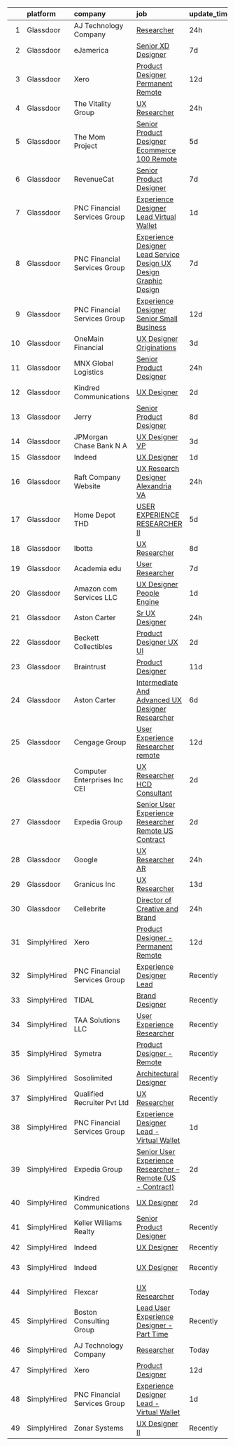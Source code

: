 

|    | platform    | company                         | job                                                                                                                                                                                                                                                                                                                                                                                                                                                                                                                                                                                                                                                                                                                                                                                                                                                                                                                                                                                                                                                                                                                                                                                                                                                                                                                                                                                                                                                                                                                                                                                                                                                                                                                                                                                                                    | update_time   | location                  |
|---:|:------------|:--------------------------------|:-----------------------------------------------------------------------------------------------------------------------------------------------------------------------------------------------------------------------------------------------------------------------------------------------------------------------------------------------------------------------------------------------------------------------------------------------------------------------------------------------------------------------------------------------------------------------------------------------------------------------------------------------------------------------------------------------------------------------------------------------------------------------------------------------------------------------------------------------------------------------------------------------------------------------------------------------------------------------------------------------------------------------------------------------------------------------------------------------------------------------------------------------------------------------------------------------------------------------------------------------------------------------------------------------------------------------------------------------------------------------------------------------------------------------------------------------------------------------------------------------------------------------------------------------------------------------------------------------------------------------------------------------------------------------------------------------------------------------------------------------------------------------------------------------------------------------|:--------------|:--------------------------|
|  1 | Glassdoor   | AJ Technology Company           | [Researcher](https://www.glassdoor.com/partner/jobListing.htm?pos=111&ao=1136043&s=58&guid=000001814737e762ada59fc5a818b813&src=GD_JOB_AD&t=SR&vt=w&ea=1&cs=1_0b71fe87&cb=1654757255370&jobListingId=1007926715350&jrtk=3-0-1g53jfpsnr0os801-1g53jfpt4mfra800-1c8b2355f3bd891b-)                                                                                                                                                                                                                                                                                                                                                                                                                                                                                                                                                                                                                                                                                                                                                                                                                                                                                                                                                                                                                                                                                                                                                                                                                                                                                                                                                                                                                                                                                                                                       | 24h           | Remote                    |
|  2 | Glassdoor   | eJamerica                       | [Senior XD Designer](https://www.glassdoor.com/partner/jobListing.htm?pos=119&ao=1136043&s=58&guid=000001814737e762ada59fc5a818b813&src=GD_JOB_AD&t=SR&vt=w&ea=1&cs=1_e4ef7bba&cb=1654757255371&jobListingId=1007910259550&jrtk=3-0-1g53jfpsnr0os801-1g53jfpt4mfra800-4de8757ff4c289de-)                                                                                                                                                                                                                                                                                                                                                                                                                                                                                                                                                                                                                                                                                                                                                                                                                                                                                                                                                                                                                                                                                                                                                                                                                                                                                                                                                                                                                                                                                                                               | 7d            | Remote                    |
|  3 | Glassdoor   | Xero                            | [Product Designer   Permanent Remote](https://www.glassdoor.com/partner/jobListing.htm?pos=102&ao=1110586&s=58&guid=000001814737e762ada59fc5a818b813&src=GD_JOB_AD&t=SR&vt=w&cs=1_46abb515&cb=1654757255369&jobListingId=1007898486047&cpc=1FDE87803EF93CD3&jrtk=3-0-1g53jfpsnr0os801-1g53jfpt4mfra800-f2f100f052777533--6NYlbfkN0COvs0giDBQSZxCgxtGlP9F2rqb7f8qKMvTQKRfo9Z2aBBfdNwhT-PCbca6Tg6UbeNWPOI8UpbUnCP0bRMoor8izCLFcPIohwnjXbM8R6zPXSmSXrDrJSKTfyGTndsF_jFwnqa3Swqi-kSvnrD7H-NEaOZ44T-NVfjfzab5GpcG1xbEPZQwt9F_69UQ6xmQOIAtCamxdLAnzyl-GErPjyp2ST6ngJlZm0QyZpLa_mOnd23-DOy91cKKxipM_U43F_xi0tbHCLA8xOK9SGm4hLs5MeUJn7PjO2gYqpKSQnCxowjp92fgDK9bdN7TBLzbNAwFKted8Xff2U7_pr4a6cInSoXxyd7J5a9o_Sm1OdO1NCW2SIvhoutZnh-pyU6I1R5nT1dAD7UAgJgQ2RwcqHw9Z7tojgiIQxsV1Chefr1Ptr90TRRHTp6qs-2Ug9KJ_ZSs20VNMrtQxzx823J5TwiwwwOMYZ3cO-uDJ3iROUWS1nA9QA4QjItTRWkjzrw6gGHeJwaiWw01ljYQntdzET-1FkIL_Hn78F7OKE2zyAbE8POo6x2pMLheXAZLZvYO8WE%3D)                                                                                                                                                                                                                                                                                                                                                                                                                                                                                                                                                                                                                                                                                                                                                                                                                                                                                | 12d           | Remote                    |
|  4 | Glassdoor   | The Vitality Group              | [UX Researcher](https://www.glassdoor.com/partner/jobListing.htm?pos=127&ao=1136043&s=58&guid=000001814737e762ada59fc5a818b813&src=GD_JOB_AD&t=SR&vt=w&cs=1_c363adef&cb=1654757255372&jobListingId=1007926283646&jrtk=3-0-1g53jfpsnr0os801-1g53jfpt4mfra800-4e160a365e375cba-)                                                                                                                                                                                                                                                                                                                                                                                                                                                                                                                                                                                                                                                                                                                                                                                                                                                                                                                                                                                                                                                                                                                                                                                                                                                                                                                                                                                                                                                                                                                                         | 24h           | Chicago, IL               |
|  5 | Glassdoor   | The Mom Project                 | [Senior Product Designer  Ecommerce  100  Remote ](https://www.glassdoor.com/partner/jobListing.htm?pos=105&ao=1110586&s=58&guid=000001814737e762ada59fc5a818b813&src=GD_JOB_AD&t=SR&vt=w&cs=1_4acbefb3&cb=1654757255369&jobListingId=1007916631797&cpc=42BEC95245890617&jrtk=3-0-1g53jfpsnr0os801-1g53jfpt4mfra800-5dc217c156d2c160--6NYlbfkN0BDp_epf89aHDQhKpPegNJQ_ldQpEFZQsM9OcONMGxWx6pU56EKHF58QjVdAUvn2gUtaHUX3eLkJUiJQbi6OaBCyzUet3Z3d50_CjC2tXwtJcpx5M_a7xHbrE0_NT1JBo_I04700zYR1GArHt4e4I2AyoeFWxNoCyUlXVVhu8DkOuV_rtohP-yk92_W_H3hudRvZFi6tBE56ePWOKw-SQcVc8vqvb5vrjpyCDA5_TH60m02yTC8pupguRqPT7MfOWGoLCKkEn7F2OjFssz3Sc_2w5hjlmtepy2zi-kRYLwcK7qd7yKX_St9m-cmo-RDJc26eOpHu3p2MrB1SSuti0jqZHyfkG0L_8ta1yWShRoc_F6KgQxtIOehXxzoard45UAqNSj5Su9J29UDP2H0I6KuhX0zpeEQJ_BhI8clcfG8ZUZsdxVUw8z3VsNfkppo-phEvDP7nNg9S1vOtjX4mXlZ2evKnNr7qdRjOgKCsO5FlpVzEA-trfhfkNiowNKfP5-WJscVFcU9vuClYhmLmTjWu-dnVXHoC6EkdNGTdF7r3MMQ1iZ9lezSfvEU_iwLnxuWI6hpM0yuyg%3D%3D)                                                                                                                                                                                                                                                                                                                                                                                                                                                                                                                                                                                                                                                                                                                                                                                                                                                     | 5d            | Remote                    |
|  6 | Glassdoor   | RevenueCat                      | [Senior Product Designer](https://www.glassdoor.com/partner/jobListing.htm?pos=128&ao=1136043&s=58&guid=000001814737e762ada59fc5a818b813&src=GD_JOB_AD&t=SR&vt=w&ea=1&cs=1_15aa8cd7&cb=1654757255372&jobListingId=1007909502147&jrtk=3-0-1g53jfpsnr0os801-1g53jfpt4mfra800-0f1041f47da76945-)                                                                                                                                                                                                                                                                                                                                                                                                                                                                                                                                                                                                                                                                                                                                                                                                                                                                                                                                                                                                                                                                                                                                                                                                                                                                                                                                                                                                                                                                                                                          | 7d            | Austin, TX                |
|  7 | Glassdoor   | PNC Financial Services Group    | [Experience Designer Lead   Virtual Wallet](https://www.glassdoor.com/partner/jobListing.htm?pos=104&ao=1110586&s=58&guid=000001814737e762ada59fc5a818b813&src=GD_JOB_AD&t=SR&vt=w&cs=1_344a5b51&cb=1654757255369&jobListingId=1007923495855&cpc=56C4EA4A1A191A49&jrtk=3-0-1g53jfpsnr0os801-1g53jfpt4mfra800-576b7332490ec572--6NYlbfkN0AMofH_6zXbiqn6xehDj89HQNfpf30LHk40Y3Yl5cZTpm-EXukPQNetNbgZyPcaSjl_CT7Iwa2Ww9PL5vDcyeit2RiyYumI0QJGvHfKuRGmU1l2Z5tZh9jpBx_D5h1p10mU2Cy7OKZWHNFxu2UMLPJiULUvO-jyPyOXfpmzraJeeXJVTGYHOvNeJJO0_webO6OR4gdPr2cQSi4U9c_srPRgEItJEehhMJfpJrTMGf-N2zIp3hOn8wYeiwYm7sA2KgEoHUAEWBWgJ7REo9DTN4TRSZwVf7Pr5toZ5ZInt9RER7LJHaKQJ2umi49WhBKUUlFeeCZw6jx_MucadR5fMJu96hZ-wuloC1eqEIXGDSaKBE2N0s7sQENew1xrm8NztRVf6BuCTj_WWy3CIA4oJqk_tItxNRcEy7z6QJyU1-HNFpUci_IKpjmEMA3Aa8v_ZcUYFktAAuY6GVl_jcubj50dfQJ5h_Tw7is8kEF1PhlvacDmbhqw34NensF0DtZODs0T0iJmEvCdekwhrAA8dSfk4i6O6LSJLtHUqjiMDAxXGWyEiBi9Bz7yVLoQfm6puXAEMPU5ta_qtYtY6aS0HdOBgvY7YLMOFM0uTW3bs7--CcjhR0sq1ImIAVBppL8OEU1PsA1TclCnZHsUufQntqLapnMQ4mnM2PmZpWgjGSt-uJ9y93C7WGYz3mB56XLIrRYETW_bcE0RWU0dI6Cj9orJ7pTmpdV_9gsownkP67QcD51x_RthGj8Xp1ONV3v3Vzr7BMUKYYn-zQyohYOFXgZ6uu708_xCsGjeLgENO92wAejyPc7ncV7-PaKG-xR0PS5eQNIjQZ6PMG-Ai0Vaxd9IUQRq6AdMo0KOfLq_io7fe4KHdVJjOkGK14WhHBEqwM1dvlDsvlAy3ZHipQRLqSTuwrkTVh0ISIg2JFOEDnrja5NEe0wzHgJNEhiBdGMVFDbUdgIttpZcUtleB95e5FlKoM5judtUEKJGDEypcrhvjVUGier3shhuM7f2sfl7rcUtvplfIzYDaQVGDgEFYIS2Mvsbz9OH8bYoFA52Es3WobgW16HpBoX8ddCuc4nYt4PKRAnq5XY2vSGtihGLJgnbm8zr8oOGgBlMAJijhuHnQ3icw4nGkEFUaw2qhDaySxUjpqfbGi2mtFlhfocmQkk78ygS4RGFjnDXoPp1Pd3WPvjX7JjfVI56VZ9so3QjNFUHn-E_jxEi6GDoZS_fvZxtUi2aO7c8x1NkbhGtp1pLVeMlw9v66Rqvk4fgavgWmW4%3D)                                                                                                                                          | 1d            | Pittsburgh, PA            |
|  8 | Glassdoor   | PNC Financial Services Group    | [Experience Designer Lead  Service Design  UX Design  Graphic Design ](https://www.glassdoor.com/partner/jobListing.htm?pos=106&ao=1110586&s=58&guid=000001814737e762ada59fc5a818b813&src=GD_JOB_AD&t=SR&vt=w&cs=1_57d2fafe&cb=1654757255370&jobListingId=1007909811222&cpc=56C4EA4A1A191A49&jrtk=3-0-1g53jfpsnr0os801-1g53jfpt4mfra800-f660ea2f247f7b44--6NYlbfkN0AMofH_6zXbiqn6xehDj89HQNfpf30LHk40Y3Yl5cZTpm-EXukPQNetNbgZyPcaSjlzxCjcqXpKjNzFi0IcXlGD241zTaxqoQYUoaBXR3HfkTEeYfcMe6mgGVv8b7Z7Z-e-b1tUQysCOVcpEj16Nz-3xJv0FT6HCsL90pBUWEmhNaxqdti5aetlaG1R66PGgTodAJhzqRMuz-PRJAH2ieyoC25v9bLQyGQCUXZFZZCe4yjlW5yGibmzOzcnGD038MYrozQcMebN4MzRObspz6R4pqUfzBRNC6vmDhJixpLLl6DCebYL9cnoJY0SdKrpdXkTnrkw_TJPNB3ZVvoYlo3jxPvY71ZDCt3PTAnIqT-HqCLPcIayFMRgTXmBJBceIqQA0Vayrcx-IwGS0ORMdApVBBc8D6UM2PFOxZhzmlz-vA7pTHJYh4a6pawCcvQ0UufrTSi7q9eCbuxm99nSDhAyaJ2dhxidrDaeMjc5s9BLfHraM9q7_qgxym2cUTY83P3_qSHvbekxheddGz78s61bCEHen8_L-EMvia8NQ-BeoG5Gw4QobYXw53-FcNMHemnWTyaD1GSutlFTUISLVkTDz6fAbVBJnzI06pjLw3ouVURjJuSXDTYwGcR7l_SIwkQm6kNtrXHcBn-xTN6bP4uvKZm6DXqwKnjutCMqf9L5KTDTYYBLLyN1_FCPO2tWUdt5kZ4-4FwRPi_vKQkQ70o6JUnpkOgQeGPfdqN9IeHeFwyOTPpeapZRZ92n93zXhjyviFUJvayM8-Adu8j6yLAmbANMJ0PqiNuPce54ZGvoAeiaSDrrhjEv5nNa-fDQNnlgtGEo3HDJx5VQifHIXDMHCdBaBQ-RLfXVwXZoPhR0mEYB9YyT9QeGk2dPjtP8tGyVUIpJNCFcbNqcEXWpe1wsZOSYvRPmrrVtbrxhU_WP0cONa-XTPqXci8Q2pwlrTTdMLWkn76TkiOxmQvKimRWXYsNKbgCbWzjFxksWhI4JvSNQY9EGt3zf14jyFT9jfnkJvhLpvM8e2v3zWUHoYAij0RGs9yxVO9LOBWETmvEsu-xRwQV5TKJmJKT8brU7Xxuq7uB6xeums7JvBC_6CePU7oopFIcdjZnLsdwpyQtqGX_I9z3MaZUB1DqRsUvkzY56dScJ-__CbAV6ZlKzSDB5Za-2sI8Z2tb3irUjhGxUIgF2O5_SzHWPBRjfApq9yL2ohgmk1SuNN92V_s6delKhBu-0Z9CcPq9AhcZMxRBJtW5aDklKB50k7Z35WMBbZsHe2KqC35ozdn5oWct63VaT1Hpct8lBA920yUAlIy3SG1C9tqfgabdCkOg6CBOR4wMGMT6WbTYSE17_ywgFtazdHSwcH83Ii2dovYdZGhw5eQ%3D%3D) | 7d            | Pittsburgh, PA            |
|  9 | Glassdoor   | PNC Financial Services Group    | [Experience Designer Senior   Small Business](https://www.glassdoor.com/partner/jobListing.htm?pos=107&ao=1110586&s=58&guid=000001814737e762ada59fc5a818b813&src=GD_JOB_AD&t=SR&vt=w&cs=1_0a946577&cb=1654757255370&jobListingId=1007898489904&cpc=A65DF3A704A48F9B&jrtk=3-0-1g53jfpsnr0os801-1g53jfpt4mfra800-0b6e9458dc5771be--6NYlbfkN0AMofH_6zXbiqn6xehDj89HQNfpf30LHk40Y3Yl5cZTpm-EXukPQNetNbgZyPcaSjnnT3XfE06LtZds3mBsuQ-BTNu2dTGXYDVYwklpSOcmtZA9pi-Ri-NdPDW1bWs5hw4qZOZHt7WUaIbQA38tbSj9ppXgh1lBS-W2OGO5lC8TS7Z2STiij-XAM-vz2ypGMyUbqOR0JAnpjuZzMPi_VQyGqhK1HQ7vgpj4inb-xsM3mnLg5JU0q3AUzo1GF3ss8AuJGFOaKcRPBg84Oz-h0Pp9TQAoOIgUT8-v8AwheZH8Tm0CqY8odLgfgRxscjHnC4VssKSsEzLZpjydyPbTRoELUt2ClL93F45QRv8cakw1pqnpq1Lp3QqYajkVeM8aX-9YuOMnW8GHNsOyHLrcpNzNdD1Cu8vvDk7bDtkpnj2iuiNijhNJ5tMxoPM5vbrqjq5dSi5-Wq7GyTfPxlPOUqmCopMUqd8yonHZZV--ILSkp2J22kTxYcQFll7TM9Du0BicGYuH1AAVbeoxNEOhDfzpAS4FkYWxP-Dqs3Mm3yF6P_vzO9fi8ON85yr95sPKWK2QAGr0kn02nRSevJOdPYrEjQGDY2whpNADgU1XiCkzGu-KE5T06NdsWCvhRhsGn8LmFa1ocPJoj7_ah7J5Uwc0HVbaINt8MSPQTcmE1JUqISJHOimZezAo7dNuC9fgdGJM4r0XKG80H2zhZn-Kwe2nRtgpl_Wqg_3rXwYOId9iwi28fbvBZXUgQjMZM2iOpfCBx1Ym4PJjq1YvZ-4567f3lqKrLXYezg7-cztopVETIvCB27YZ4sWbGh09f-_VvFs1CVUtmAYdVakdIaLsKHP9YpIGlY-i2RXhc81ZS3ZNHpv-dwgz7jLKBJrIfjlveAVHr37ymlXMVa_4efT0hEjkY0FNoEmUZz535JOK6c3st5pDfEpSYu9-yVPkYP2TZlacKMeXo_P5zMYwi9Cc3QBZwvYskXDU2Krm9W2WY25MRlJitcIE-D7ZvT1sL1Cb7Y_Ng3HjvPHujjf9i_8b8BQBTEzzotl3v_T-IbJBoM1Kp1c4OJnXNR8JxHKFExuMSYwLQwf1SG0EsOsofkWrDt5esZDf_LWhUIoqjsYUWQpfzRTBsEu8kZ6WXNN_Dk-IxXHTzEmCywPKayy0EWChJcYPybu4ziDNf0tTEgdb_3D9pk3Af12OQ3wzRhUauyPoF5Q42lxOZAYOsh88plExGcBQeZlzcQb0wVvBiZ2I55FnaNlV64F99g2KlXX5p0HVsPW7fqbGgNbONpgFJhU10xCwo-F7NAkDeHk%3D)                                                                                                        | 12d           | Pittsburgh, PA            |
| 10 | Glassdoor   | OneMain Financial               | [UX Designer   Originations](https://www.glassdoor.com/partner/jobListing.htm?pos=103&ao=1110586&s=58&guid=000001814737e762ada59fc5a818b813&src=GD_JOB_AD&t=SR&vt=w&cs=1_6504eeef&cb=1654757255369&jobListingId=1007919305802&cpc=A0032DE20586B9BD&jrtk=3-0-1g53jfpsnr0os801-1g53jfpt4mfra800-221c3719016b17d9--6NYlbfkN0Bjlu5n-gv5HO0Uw8oUWkLCzq7-4ueCq4bqHo-b0jTNgEo79qTxKEF1eiLEZ0uE3qfwYVUTWQic-OLWOm2RJVHa017aR1AB7vmo-rvoKAIshizNaf0N80sZQbHonXdP4LgeN-g94JMkrv_M3uSppDSf9wC4Y-pyhSQeQ_SZjchXLHZqbBtSmPSWnX4D7JDXv1-L7Imwm-XxCdRhMPYdoPJm4O2-8Qbbc0JOOXN-mtRnMeR9ikiTlN05e10_EhqR6ofSEVIFsNE5I02sTvdIqGwes_cdmDVwRY3VvKVP1vGvkWXRT2SDqhh3mSBBZ8CMPdyjke-w7BRuHhYulL_AYNGeECvRNK9OpqJE7vpLPiKtc_5vPnkpRuugi_nsGfInowPeI-UHL-Y1kZCfCoOclShbW6wTe4UZ-2A5pZRO_HMtIcjZvwG1KgApLK_DA0szUdA%3D)                                                                                                                                                                                                                                                                                                                                                                                                                                                                                                                                                                                                                                                                                                                                                                                                                                                                                                                                                                                                                         | 3d            | Dallas, TX                |
| 11 | Glassdoor   | MNX Global Logistics            | [Senior Product Designer](https://www.glassdoor.com/partner/jobListing.htm?pos=121&ao=1136043&s=58&guid=000001814737e762ada59fc5a818b813&src=GD_JOB_AD&t=SR&vt=w&cs=1_b291ba79&cb=1654757255371&jobListingId=1007927067129&jrtk=3-0-1g53jfpsnr0os801-1g53jfpt4mfra800-c4fa349caab4f84b-)                                                                                                                                                                                                                                                                                                                                                                                                                                                                                                                                                                                                                                                                                                                                                                                                                                                                                                                                                                                                                                                                                                                                                                                                                                                                                                                                                                                                                                                                                                                               | 24h           | Remote                    |
| 12 | Glassdoor   | Kindred Communications          | [UX Designer](https://www.glassdoor.com/partner/jobListing.htm?pos=112&ao=1136043&s=58&guid=000001814737e762ada59fc5a818b813&src=GD_JOB_AD&t=SR&vt=w&ea=1&cs=1_f3ad248e&cb=1654757255371&jobListingId=1007921846710&jrtk=3-0-1g53jfpsnr0os801-1g53jfpt4mfra800-f343ba97e14ae0b7-)                                                                                                                                                                                                                                                                                                                                                                                                                                                                                                                                                                                                                                                                                                                                                                                                                                                                                                                                                                                                                                                                                                                                                                                                                                                                                                                                                                                                                                                                                                                                      | 2d            | Remote                    |
| 13 | Glassdoor   | Jerry                           | [Senior Product Designer](https://www.glassdoor.com/partner/jobListing.htm?pos=118&ao=1136043&s=58&guid=000001814737e762ada59fc5a818b813&src=GD_JOB_AD&t=SR&vt=w&ea=1&cs=1_2af366fa&cb=1654757255371&jobListingId=1007907523365&jrtk=3-0-1g53jfpsnr0os801-1g53jfpt4mfra800-6bb72da35d691644-)                                                                                                                                                                                                                                                                                                                                                                                                                                                                                                                                                                                                                                                                                                                                                                                                                                                                                                                                                                                                                                                                                                                                                                                                                                                                                                                                                                                                                                                                                                                          | 8d            | Washington, DC            |
| 14 | Glassdoor   | JPMorgan Chase Bank  N A        | [UX Designer  VP](https://www.glassdoor.com/partner/jobListing.htm?pos=123&ao=1136043&s=58&guid=000001814737e762ada59fc5a818b813&src=GD_JOB_AD&t=SR&vt=w&cs=1_967d8156&cb=1654757255372&jobListingId=1007918221340&jrtk=3-0-1g53jfpsnr0os801-1g53jfpt4mfra800-aed3e3047e5b3045-)                                                                                                                                                                                                                                                                                                                                                                                                                                                                                                                                                                                                                                                                                                                                                                                                                                                                                                                                                                                                                                                                                                                                                                                                                                                                                                                                                                                                                                                                                                                                       | 3d            | Columbus, OH              |
| 15 | Glassdoor   | Indeed                          | [UX Designer](https://www.glassdoor.com/partner/jobListing.htm?pos=101&ao=1110586&s=58&guid=000001814737e762ada59fc5a818b813&src=GD_JOB_AD&t=SR&vt=w&cs=1_3b955cc3&cb=1654757255369&jobListingId=1007923874752&cpc=451933188B21919D&jrtk=3-0-1g53jfpsnr0os801-1g53jfpt4mfra800-3ac8a8f617c321c6--6NYlbfkN0CiRNM7CVr8YueLFKlzwbFWI0o7IjV438l4sVrvKZ0flpURU_mqoI8EbsK64YRr3OAaXjJJu2l5SfCEuFHJvSAwOF3klP6nwHV-XTwzoG0lue_VY4n5DHHb8LK6cbTIm222QLgO3-z7kFWHCwr9vSBncnj_4dIwG3SX4qiC2MLmkZYeU_g3oXbNDb-vwyDJq-3iTm629eOpNuMxNAn7IHEO5pkMS4DLsLIEryz2qPBeIfnoCiUGTnqxDvEyoYoIxDM6cXjl12hlGogtvGqQcsYqa2xNOxcEbhDK1d-OVkVAuT3-8TuwY-LkB1TBBljVDG99ZkX7awJrysGVtqL8pgL_wrRN2NT5fpq5GwKzXKM28uDHsKIDZuO-CPmVR3OCeuo6WrqWKkrXI8l9eEjrBSb2Cnhj7bxclTYRkSWrc7mAq8wWrZjKZzMWNuFKkB6I-ADLdTsWgFt0lWFzGjvRS6ehffEJ5DZTeGb3vrcAcPpjE-zS2gHLoccGRYOdRI-WwEg3I74869kAoSzUYHBX99RE)                                                                                                                                                                                                                                                                                                                                                                                                                                                                                                                                                                                                                                                                                                                                                                                                                                                                                                                                                      | 1d            | Seattle, WA               |
| 16 | Glassdoor   | Raft Company Website            | [UX Research   Designer  Alexandria  VA ](https://www.glassdoor.com/partner/jobListing.htm?pos=115&ao=1136043&s=58&guid=000001814737e762ada59fc5a818b813&src=GD_JOB_AD&t=SR&vt=w&ea=1&cs=1_70889e28&cb=1654757255371&jobListingId=1007926793427&jrtk=3-0-1g53jfpsnr0os801-1g53jfpt4mfra800-0f58f5d14b600521-)                                                                                                                                                                                                                                                                                                                                                                                                                                                                                                                                                                                                                                                                                                                                                                                                                                                                                                                                                                                                                                                                                                                                                                                                                                                                                                                                                                                                                                                                                                          | 24h           | Alexandria, VA            |
| 17 | Glassdoor   | Home Depot   THD                | [USER EXPERIENCE RESEARCHER II](https://www.glassdoor.com/partner/jobListing.htm?pos=124&ao=1136043&s=58&guid=000001814737e762ada59fc5a818b813&src=GD_JOB_AD&t=SR&vt=w&cs=1_74596ffb&cb=1654757255372&jobListingId=1007916312296&jrtk=3-0-1g53jfpsnr0os801-1g53jfpt4mfra800-4d4eeb5378b0fa9e-)                                                                                                                                                                                                                                                                                                                                                                                                                                                                                                                                                                                                                                                                                                                                                                                                                                                                                                                                                                                                                                                                                                                                                                                                                                                                                                                                                                                                                                                                                                                         | 5d            | Atlanta, GA               |
| 18 | Glassdoor   | Ibotta                          | [UX Researcher](https://www.glassdoor.com/partner/jobListing.htm?pos=122&ao=1136043&s=58&guid=000001814737e762ada59fc5a818b813&src=GD_JOB_AD&t=SR&vt=w&cs=1_dc0cab0c&cb=1654757255372&jobListingId=1007907421405&jrtk=3-0-1g53jfpsnr0os801-1g53jfpt4mfra800-fc63711103f7c8f9-)                                                                                                                                                                                                                                                                                                                                                                                                                                                                                                                                                                                                                                                                                                                                                                                                                                                                                                                                                                                                                                                                                                                                                                                                                                                                                                                                                                                                                                                                                                                                         | 8d            | Denver, CO                |
| 19 | Glassdoor   | Academia edu                    | [User Researcher](https://www.glassdoor.com/partner/jobListing.htm?pos=117&ao=1136043&s=58&guid=000001814737e762ada59fc5a818b813&src=GD_JOB_AD&t=SR&vt=w&cs=1_5124534c&cb=1654757255371&jobListingId=1007910214555&jrtk=3-0-1g53jfpsnr0os801-1g53jfpt4mfra800-2cfd38210a17fdc2-)                                                                                                                                                                                                                                                                                                                                                                                                                                                                                                                                                                                                                                                                                                                                                                                                                                                                                                                                                                                                                                                                                                                                                                                                                                                                                                                                                                                                                                                                                                                                       | 7d            | San Francisco, CA         |
| 20 | Glassdoor   | Amazon com Services LLC         | [UX Designer  People Engine](https://www.glassdoor.com/partner/jobListing.htm?pos=129&ao=1136043&s=58&guid=000001814737e762ada59fc5a818b813&src=GD_JOB_AD&t=SR&vt=w&cs=1_cc52f9da&cb=1654757255372&jobListingId=1007922687053&jrtk=3-0-1g53jfpsnr0os801-1g53jfpt4mfra800-706c21dc2cb9d1c6-)                                                                                                                                                                                                                                                                                                                                                                                                                                                                                                                                                                                                                                                                                                                                                                                                                                                                                                                                                                                                                                                                                                                                                                                                                                                                                                                                                                                                                                                                                                                            | 1d            | Seattle, WA               |
| 21 | Glassdoor   | Aston Carter                    | [Sr  UX Designer](https://www.glassdoor.com/partner/jobListing.htm?pos=109&ao=1110586&s=58&guid=000001814737e762ada59fc5a818b813&src=GD_JOB_AD&t=SR&vt=w&ea=1&cs=1_b403dd2b&cb=1654757255370&jobListingId=1007926566492&cpc=F4EED0218A761C36&jrtk=3-0-1g53jfpsnr0os801-1g53jfpt4mfra800-8c2e6971d3690fb2--6NYlbfkN0ChYVx_I3yfZ_JDY3EFoivtqvi_stwnZ_kRt8Dowt_l_d1ydueao4NEv8X4QANiVn-qR5DJBBHluUe6kqnQ3sc86Al83CNd4miMWrXA4JAAO4uueHWxpjUtnB5kWTLUxJ3RvwFsz_qJtHx2UD73s3GXaYoVpJAjBeIQQA0rtPdQ87tNiHsfKB9cKSQpEzgmw_pvknrk2Alkf9dF6OpEbN52s83zTAaYEiPdgfyqQXGHVXGgAL_qE3S1_HeBlwCuBrIYTQl6x6P26WNw-6SG6BYmpmN9gYyVEiRHlFlzlQmmdnM9HFahPp4Hpy9jPcNSJPn4Cy_6tCDVmhzGlORmLAgNYTOluu2yfV4TBzoHGO85X_bxmM5SqE-ItkbttIxgpM9twAwr-J0HlAflfBDWKTWRTJKda4inXFpXYOnBZ8Zg1R0mQMsWYg-9ffnfJ22XnIO9glgGDIFCAJyXlJE2wSu-i8q8wRvMhGD-Ewl2KHutgQpcUPUF2HPT3PIFxKIwrnmuSabVApDycynbkbL6NE3ymhCj5Ut01LpHJFk6HBb-D_XQ7slmLFSIXFnBMbWMkxIbQO8vMJIUOVEt_vbxdlbEO9hsOykQTu5_lXpbcWlIOfQR_1upfdN0Op-n5Ty7yfnWTRORWzdYv4YcWrc8_Ynul2HeroXvaq-GMvkvv3llyRXJaauUDASShey02K7jWPduqoXzxY_zA7n1VkeFMEJvv5XVM0IoU2O6pP74Wn1Vg1uyp0WNOhMI0G4VwUQ8c_ufoxVrQurRWXucjMdJu7zouM1jy-eGi7Dzw3xFjB2Ht6r6zF1IvTb4v_rsNOggv8xbw_TwUaCDf15pl-lOoqeTZKZWZBnELi3W3TRIhCt-Wkm2qMoLFWSP4ICuObR1sVg3UKk2-G2iCFi9UonQPMTTLZuUFxo8WVwTzNuRHUwLyuzBfwAqlUzCKdnWlepDEtH8818HFCQ0R4vw5xFb5RsQ26DXQxvyBw8%3D)                                                                                                                                                                                                                                                                                                                                                                                                                                                               | 24h           | New York, NY              |
| 22 | Glassdoor   | Beckett Collectibles            | [Product Designer  UX UI ](https://www.glassdoor.com/partner/jobListing.htm?pos=126&ao=1136043&s=58&guid=000001814737e762ada59fc5a818b813&src=GD_JOB_AD&t=SR&vt=w&ea=1&cs=1_8e3cf057&cb=1654757255372&jobListingId=1007920548321&jrtk=3-0-1g53jfpsnr0os801-1g53jfpt4mfra800-7ce6155e380e491a-)                                                                                                                                                                                                                                                                                                                                                                                                                                                                                                                                                                                                                                                                                                                                                                                                                                                                                                                                                                                                                                                                                                                                                                                                                                                                                                                                                                                                                                                                                                                         | 2d            | Remote                    |
| 23 | Glassdoor   | Braintrust                      | [Product Designer](https://www.glassdoor.com/partner/jobListing.htm?pos=114&ao=1136043&s=58&guid=000001814737e762ada59fc5a818b813&src=GD_JOB_AD&t=SR&vt=w&ea=1&cs=1_5668ef0c&cb=1654757255371&jobListingId=1007899902384&jrtk=3-0-1g53jfpsnr0os801-1g53jfpt4mfra800-ed1413bec79b9091-)                                                                                                                                                                                                                                                                                                                                                                                                                                                                                                                                                                                                                                                                                                                                                                                                                                                                                                                                                                                                                                                                                                                                                                                                                                                                                                                                                                                                                                                                                                                                 | 11d           | San Francisco, CA         |
| 24 | Glassdoor   | Aston Carter                    | [Intermediate And Advanced UX Designer Researcher](https://www.glassdoor.com/partner/jobListing.htm?pos=110&ao=1110586&s=58&guid=000001814737e762ada59fc5a818b813&src=GD_JOB_AD&t=SR&vt=w&ea=1&cs=1_8b8bc5b5&cb=1654757255371&jobListingId=1007913636836&cpc=2CAED5C921A5F994&jrtk=3-0-1g53jfpsnr0os801-1g53jfpt4mfra800-f29a793ba6cf72c4--6NYlbfkN0ChYVx_I3yfZ_JDY3EFoivtqvi_stwnZ_kRt8Dowt_l_d1ydueao4NEv8X4QANiVn-3m1rO4N4alfoxwDy2MhY3I9z-Vsv88wuFKxIGKs1DlQiavmN-PGJ5C8UsKFakmiPohvLrDkPlzRcNlNhX6c7BkALUB8VtiogBvJxluKKCQFnowJ3yhxm5VCqh_LgXz-xPdLLJrMoF9WBUX6A1SC34ti4jdsb5dhUrTYfu3znEM72Iz17KB-mjCq3RO7vGDKjFM5S2nF0Ea6UsNkVt_45JOkgei-NQ3Lte0Wd8dZxiLkaMmf2ghEbjW7sSV2TNpf_IYMrO_QhBQb0jxz7Vvc3W7GNAgZ29nKXLqlzHXrKedJTHTte9ST6aPhYwb7qTvlo8jmSaalX2nbcKdsfxV08k4tsYKVqlzIii9OD9YTb853BF-grOoD3LKevDM18gQxCprgJjyOA5uwwEmZbvMnTkLQ3RwySdLCDKiCl3fP2mEyZNJxsbRnD75ufRJ3-NKXEzFYqySIhi06Pv_8zNY7V6KNUcFravTGTqpfE8KBB_PDE0W8hbQMBePdJkbAiul2JEGgP3EX-lXiHmdbFT6JjkwXdNDjnYKbY8jEI8t6JBLNRBnQhtOV2wHWwHUIP1W95acKDyNSRXNTx7i8Su_ZyzJMYT_0eji1BDCj7-Xc1cLNNVblKNNvU-DIxTDGpdjKnxljRIWShc0a9GEgtJ4LvQIPrbLY3k6kM5iUb0nj75jyvcRJfHbEk3oNIX8btCvcCQOb5-61hTJfBTjgQe7S4w1jOJQgmADkZUlQeFywp449zCm41y876W7STOADVoEBhvdqCIS7ESDmazk638tdObqqqFpRKj4G1UW2dY7fnNbp_EX_Yrhx030sfwlMjGxwdyO21eDvIR0Kzrs1dT_naSMDLs7fZCeLDwrrQe2xNXv_zQsJEg90gZQamPnYWP3Us3yMJ0oPnhGQ%3D%3D)                                                                                                                                                                                                                                                                                                                                                                                                                                                | 6d            | Palo Alto, CA             |
| 25 | Glassdoor   | Cengage Group                   | [User Experience Researcher  remote ](https://www.glassdoor.com/partner/jobListing.htm?pos=125&ao=1136043&s=58&guid=000001814737e762ada59fc5a818b813&src=GD_JOB_AD&t=SR&vt=w&cs=1_c89c553c&cb=1654757255372&jobListingId=1007899017363&jrtk=3-0-1g53jfpsnr0os801-1g53jfpt4mfra800-197842915890a400-)                                                                                                                                                                                                                                                                                                                                                                                                                                                                                                                                                                                                                                                                                                                                                                                                                                                                                                                                                                                                                                                                                                                                                                                                                                                                                                                                                                                                                                                                                                                   | 12d           | Massachusetts             |
| 26 | Glassdoor   | Computer Enterprises  Inc   CEI | [UX Researcher HCD Consultant](https://www.glassdoor.com/partner/jobListing.htm?pos=108&ao=1110586&s=58&guid=000001814737e762ada59fc5a818b813&src=GD_JOB_AD&t=SR&vt=w&ea=1&cs=1_5b18accf&cb=1654757255370&jobListingId=1007920926725&cpc=F4EED0218A761C36&jrtk=3-0-1g53jfpsnr0os801-1g53jfpt4mfra800-4c9f2fc5cfa6434a--6NYlbfkN0AVVnl_N3xmP3MApcGA3sr6MLnz8P423WWILI1WvbjE8Ry71v-lom9NKs8rBQiPPScQq2Jd159S6tgXSHtiWz03a2cKPIldu_s6wKc25YgOs7p4qervFx_mNRZlvbTb4PUOQyjzFtDQfV6ld4ry7RSOWqgUMPkjMEq1w7t0ke-vfywQBjumoHOseBCQ58pLZ2Ra8Vgj7p0IguVPycmK8X6KkA1ZNCvpm-4sab3lEQtDYLKzuSsdz5b7h4dAUzwgsk8YnGrV4OPKVt41aU-Yhr-sDOxmnGqt41qgOGKhqWC8nrcMOV5awDLHh3Fzftz4RH8lP67z2jjXEMAhnIlwvABWj-kZA-5do_0JuZQEYZueK--E2j5X28RuOK7XlMxUnh00cWMf4vVo8xMm4pc7kaIELRDZsyxMI5eBRFS1DqsouNFsMjrp7yHhom11bmpxg-FIIsix4PA9QhL19R6KDMDfoemFXKrhJlLUvaaTRIA3dOwEnS8ryIOI-Pdtcm-7wvIRODBUIOR7C9crIAV_EpcB)                                                                                                                                                                                                                                                                                                                                                                                                                                                                                                                                                                                                                                                                                                                                                                                                                                                                                                                                | 2d            | Remote                    |
| 27 | Glassdoor   | Expedia Group                   | [Senior User Experience Researcher   Remote  US   Contract ](https://www.glassdoor.com/partner/jobListing.htm?pos=113&ao=1136043&s=58&guid=000001814737e762ada59fc5a818b813&src=GD_JOB_AD&t=SR&vt=w&ea=1&cs=1_824e4ee8&cb=1654757255371&jobListingId=1007921506891&jrtk=3-0-1g53jfpsnr0os801-1g53jfpt4mfra800-0afa602929549c66-)                                                                                                                                                                                                                                                                                                                                                                                                                                                                                                                                                                                                                                                                                                                                                                                                                                                                                                                                                                                                                                                                                                                                                                                                                                                                                                                                                                                                                                                                                       | 2d            | Seattle, WA               |
| 28 | Glassdoor   | Google                          | [UX Researcher  AR](https://www.glassdoor.com/partner/jobListing.htm?pos=116&ao=1136043&s=58&guid=000001814737e762ada59fc5a818b813&src=GD_JOB_AD&t=SR&vt=w&cs=1_7b017623&cb=1654757255375&jobListingId=1007926549078&jrtk=3-0-1g53jfpsnr0os801-1g53jfpt4mfra800-d861bfc41e3b8d5e-)                                                                                                                                                                                                                                                                                                                                                                                                                                                                                                                                                                                                                                                                                                                                                                                                                                                                                                                                                                                                                                                                                                                                                                                                                                                                                                                                                                                                                                                                                                                                     | 24h           | Mountain View, CA         |
| 29 | Glassdoor   | Granicus Inc                    | [UX Researcher](https://www.glassdoor.com/partner/jobListing.htm?pos=130&ao=1136043&s=58&guid=000001814737e762ada59fc5a818b813&src=GD_JOB_AD&t=SR&vt=w&cs=1_d8d0953c&cb=1654757255372&jobListingId=1007895684362&jrtk=3-0-1g53jfpsnr0os801-1g53jfpt4mfra800-73036ea470c15b20-)                                                                                                                                                                                                                                                                                                                                                                                                                                                                                                                                                                                                                                                                                                                                                                                                                                                                                                                                                                                                                                                                                                                                                                                                                                                                                                                                                                                                                                                                                                                                         | 13d           | Remote                    |
| 30 | Glassdoor   | Cellebrite                      | [Director of Creative and Brand](https://www.glassdoor.com/partner/jobListing.htm?pos=120&ao=1136043&s=58&guid=000001814737e762ada59fc5a818b813&src=GD_JOB_AD&t=SR&vt=w&ea=1&cs=1_915f718a&cb=1654757255371&jobListingId=1007925990163&jrtk=3-0-1g53jfpsnr0os801-1g53jfpt4mfra800-534e7f0649a08d86-)                                                                                                                                                                                                                                                                                                                                                                                                                                                                                                                                                                                                                                                                                                                                                                                                                                                                                                                                                                                                                                                                                                                                                                                                                                                                                                                                                                                                                                                                                                                   | 24h           | Vienna, VA                |
| 31 | SimplyHired | Xero                            | [Product Designer - Permanent Remote](https://www.simplyhired.com/job/K1mMEySX_5En41yC8hmkSVPppCHOvbNbjXzAaQ-BtdZcHUJ3z1V--Q?q=generative+designer)                                                                                                                                                                                                                                                                                                                                                                                                                                                                                                                                                                                                                                                                                                                                                                                                                                                                                                                                                                                                                                                                                                                                                                                                                                                                                                                                                                                                                                                                                                                                                                                                                                                                    | 12d           | Remote                    |
| 32 | SimplyHired | PNC Financial Services Group    | [Experience Designer Lead](https://www.simplyhired.com/job/TFTPoEA_XygEf6IetnUNBX5H3Ieb-JLhu5kP4CrVLd3tUqxytLQX1A?q=generative+designer)                                                                                                                                                                                                                                                                                                                                                                                                                                                                                                                                                                                                                                                                                                                                                                                                                                                                                                                                                                                                                                                                                                                                                                                                                                                                                                                                                                                                                                                                                                                                                                                                                                                                               | Recently      | Columbus, OH +1 location  |
| 33 | SimplyHired | TIDAL                           | [Brand Designer](https://www.simplyhired.com/job/ZBcysQpgm3qF8SHw4Kif5YPfseyC73-o1_USw53eFxTUTT1aY_IWpQ?q=generative+designer)                                                                                                                                                                                                                                                                                                                                                                                                                                                                                                                                                                                                                                                                                                                                                                                                                                                                                                                                                                                                                                                                                                                                                                                                                                                                                                                                                                                                                                                                                                                                                                                                                                                                                         | Recently      | New York, NY              |
| 34 | SimplyHired | TAA Solutions LLC               | [User Experience Researcher](https://www.simplyhired.com/job/wjoRPGlrDeWkwlRaEqq_Gym5MqB4Ek7dmQOcEA4GA9mm5VlldUhxnQ?q=generative+designer)                                                                                                                                                                                                                                                                                                                                                                                                                                                                                                                                                                                                                                                                                                                                                                                                                                                                                                                                                                                                                                                                                                                                                                                                                                                                                                                                                                                                                                                                                                                                                                                                                                                                             | Recently      | Remote                    |
| 35 | SimplyHired | Symetra                         | [Product Designer - Remote](https://www.simplyhired.com/job/hSkWjaWMYgFhCFQx-vz3tfIowyPuP4lujgWiB5HyDVHP--PC0XA9tQ?q=generative+designer)                                                                                                                                                                                                                                                                                                                                                                                                                                                                                                                                                                                                                                                                                                                                                                                                                                                                                                                                                                                                                                                                                                                                                                                                                                                                                                                                                                                                                                                                                                                                                                                                                                                                              | Recently      | Bellevue, WA              |
| 36 | SimplyHired | Sosolimited                     | [Architectural Designer](https://www.simplyhired.com/job/1wnZZjS_T2B-Khb33FLg8m5W26VpFJO-O7M0joPbDLzOi2-l3WqCTg?q=generative+designer)                                                                                                                                                                                                                                                                                                                                                                                                                                                                                                                                                                                                                                                                                                                                                                                                                                                                                                                                                                                                                                                                                                                                                                                                                                                                                                                                                                                                                                                                                                                                                                                                                                                                                 | Recently      | Boston, MA                |
| 37 | SimplyHired | Qualified Recruiter Pvt Ltd     | [UX Researcher](https://www.simplyhired.com/job/gQy3HBKte0Ajjybh6-6Z_YIyx1iaGlXpqCNynOhBtq5MRu4ZC07ktQ?q=generative+designer)                                                                                                                                                                                                                                                                                                                                                                                                                                                                                                                                                                                                                                                                                                                                                                                                                                                                                                                                                                                                                                                                                                                                                                                                                                                                                                                                                                                                                                                                                                                                                                                                                                                                                          | Recently      | Chicago, IL               |
| 38 | SimplyHired | PNC Financial Services Group    | [Experience Designer Lead - Virtual Wallet](https://www.simplyhired.com/job/KElgsfqWtdGbOZwEdu6RL2kE6mAvHZ2w7uJsJm6FcBgy5HT42PZ_dQ?q=generative+designer)                                                                                                                                                                                                                                                                                                                                                                                                                                                                                                                                                                                                                                                                                                                                                                                                                                                                                                                                                                                                                                                                                                                                                                                                                                                                                                                                                                                                                                                                                                                                                                                                                                                              | 1d            | Pittsburgh, PA            |
| 39 | SimplyHired | Expedia Group                   | [Senior User Experience Researcher – Remote (US - Contract)](https://www.simplyhired.com/job/IPnGl0JwEk4xcnw1RxaFQQbOLFF0t8caJFIKInTozh4SMhawc84FIQ?q=generative+designer)                                                                                                                                                                                                                                                                                                                                                                                                                                                                                                                                                                                                                                                                                                                                                                                                                                                                                                                                                                                                                                                                                                                                                                                                                                                                                                                                                                                                                                                                                                                                                                                                                                             | 2d            | Seattle, WA               |
| 40 | SimplyHired | Kindred Communications          | [UX Designer](https://www.simplyhired.com/job/E2ajmNRHO47_LZZH7tXFfLWhMX7TPvZewuex6lwiPOMfG6FuNf7AYw?q=generative+designer)                                                                                                                                                                                                                                                                                                                                                                                                                                                                                                                                                                                                                                                                                                                                                                                                                                                                                                                                                                                                                                                                                                                                                                                                                                                                                                                                                                                                                                                                                                                                                                                                                                                                                            | 2d            | Remote                    |
| 41 | SimplyHired | Keller Williams Realty          | [Senior Product Designer](https://www.simplyhired.com/job/j0nyWMRNxtcQstMHVo3bfqDjeJws-b_GqlnSDyYB7lIYlZcptTnnBQ?q=generative+designer)                                                                                                                                                                                                                                                                                                                                                                                                                                                                                                                                                                                                                                                                                                                                                                                                                                                                                                                                                                                                                                                                                                                                                                                                                                                                                                                                                                                                                                                                                                                                                                                                                                                                                | Recently      | Remote                    |
| 42 | SimplyHired | Indeed                          | [UX Designer](https://www.simplyhired.com/job/7GiZIE7D3Vdy_WwQaWJKRxT3iPyT6Rqzli4Zo5eTP3IEz4tsOt1bKA?q=generative+designer)                                                                                                                                                                                                                                                                                                                                                                                                                                                                                                                                                                                                                                                                                                                                                                                                                                                                                                                                                                                                                                                                                                                                                                                                                                                                                                                                                                                                                                                                                                                                                                                                                                                                                            | Recently      | United States             |
| 43 | SimplyHired | Indeed                          | [UX Designer](https://www.simplyhired.com/job/7GiZIE7D3Vdy_WwQaWJKRxT3iPyT6Rqzli4Zo5eTP3IEz4tsOt1bKA?q=generative+designer)                                                                                                                                                                                                                                                                                                                                                                                                                                                                                                                                                                                                                                                                                                                                                                                                                                                                                                                                                                                                                                                                                                                                                                                                                                                                                                                                                                                                                                                                                                                                                                                                                                                                                            | Recently      | United States +1 location |
| 44 | SimplyHired | Flexcar                         | [UX Researcher](https://www.simplyhired.com/job/ok0I4Zd5ljp7cGXRZgX-_Ezr4VjqB4nSRSrWLyXgh8YwSpXAqXyMYA?q=generative+designer)                                                                                                                                                                                                                                                                                                                                                                                                                                                                                                                                                                                                                                                                                                                                                                                                                                                                                                                                                                                                                                                                                                                                                                                                                                                                                                                                                                                                                                                                                                                                                                                                                                                                                          | Today         | Boston, MA                |
| 45 | SimplyHired | Boston Consulting Group         | [Lead User Experience Designer - Part Time](https://www.simplyhired.com/job/-amZP9NoyiODUaf2TvPjF14Qy3lT2Q4KvaSP89NrRDtWIqa80rFi1w?q=generative+designer)                                                                                                                                                                                                                                                                                                                                                                                                                                                                                                                                                                                                                                                                                                                                                                                                                                                                                                                                                                                                                                                                                                                                                                                                                                                                                                                                                                                                                                                                                                                                                                                                                                                              | Recently      | Atlanta, GA               |
| 46 | SimplyHired | AJ Technology Company           | [Researcher](https://www.simplyhired.com/job/boJ6FEiw8q4kKMioGkpRKYDY2CEQNQDrnzFSq3vq0QMQKYYSI38pHQ?q=generative+designer)                                                                                                                                                                                                                                                                                                                                                                                                                                                                                                                                                                                                                                                                                                                                                                                                                                                                                                                                                                                                                                                                                                                                                                                                                                                                                                                                                                                                                                                                                                                                                                                                                                                                                             | Today         | Remote                    |
| 47 | SimplyHired | Xero                            | [Product Designer](https://www.simplyhired.com/job/JZHhONnCJ-faHo-GeUgGdSwrHuGwhnYt9sd0NRKOI1M15yLpQamHwA?q=generative+designer)                                                                                                                                                                                                                                                                                                                                                                                                                                                                                                                                                                                                                                                                                                                                                                                                                                                                                                                                                                                                                                                                                                                                                                                                                                                                                                                                                                                                                                                                                                                                                                                                                                                                                       | 12d           | New York, NY              |
| 48 | SimplyHired | PNC Financial Services Group    | [Experience Designer Lead - Virtual Wallet](https://www.simplyhired.com/job/s5glw0oM_9id8v1HpjJtxpwG6ZEFof3GB-vJYuMIGRtnc4pCR5_K3w?q=generative+designer)                                                                                                                                                                                                                                                                                                                                                                                                                                                                                                                                                                                                                                                                                                                                                                                                                                                                                                                                                                                                                                                                                                                                                                                                                                                                                                                                                                                                                                                                                                                                                                                                                                                              | 1d            | Pittsburgh, PA            |
| 49 | SimplyHired | Zonar Systems                   | [UX Designer II](https://www.simplyhired.com/job/T_6SbNfXD9l6PlLnkufxctSL3x4SLD_O-sO-t-_MyxCOgDqMHz4JiA?q=generative+designer)                                                                                                                                                                                                                                                                                                                                                                                                                                                                                                                                                                                                                                                                                                                                                                                                                                                                                                                                                                                                                                                                                                                                                                                                                                                                                                                                                                                                                                                                                                                                                                                                                                                                                         | Recently      | Remote                    |